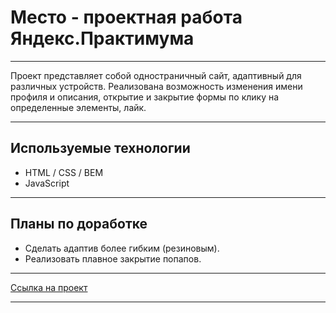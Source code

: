 # Место - проектная работа Яндекс.Практимума

---

Проект представляет собой одностраничный сайт, адаптивный для различных устройств. Реализована возможность изменения имени профиля и описания, открытие и закрытие формы по клику на определенные элементы, лайк.

---

## Используемые технологии
* HTML / CSS / BEM
* JavaScript
---

## Планы по доработке
* Сделать адаптив более гибким (резиновым).
* Реализовать плавное закрытие попапов.

---

[Ссылка на проект](https://edgar0995.github.io/mesto/)

---
